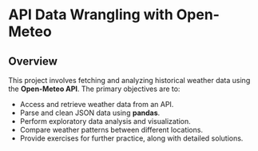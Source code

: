 # API Data Wrangling with Open-Meteo

## Overview

This project involves fetching and analyzing historical weather data using the **Open-Meteo API**. The primary objectives are to:

- Access and retrieve weather data from an API.
- Parse and clean JSON data using **pandas**.
- Perform exploratory data analysis and visualization.
- Compare weather patterns between different locations.
- Provide exercises for further practice, along with detailed solutions.
